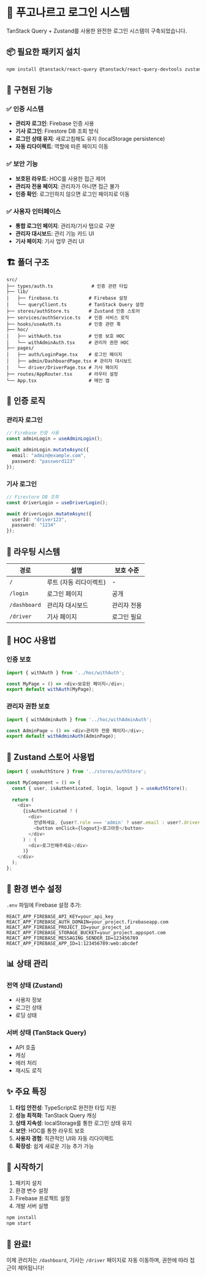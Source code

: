# 🚀 푸고나르고 로그인 시스템

TanStack Query + Zustand를 사용한 완전한 로그인 시스템이 구축되었습니다.

## 📦 필요한 패키지 설치

```bash
npm install @tanstack/react-query @tanstack/react-query-devtools zustand react-router-dom
```

## 🎯 구현된 기능

### ✅ 인증 시스템
- **관리자 로그인**: Firebase 인증 사용
- **기사 로그인**: Firestore DB 조회 방식
- **로그인 상태 유지**: 새로고침해도 유지 (localStorage persistence)
- **자동 리다이렉트**: 역할에 따른 페이지 이동

### ✅ 보안 기능
- **보호된 라우트**: HOC를 사용한 접근 제어
- **관리자 전용 페이지**: 관리자가 아니면 접근 불가
- **인증 확인**: 로그인하지 않으면 로그인 페이지로 이동

### ✅ 사용자 인터페이스
- **통합 로그인 페이지**: 관리자/기사 탭으로 구분
- **관리자 대시보드**: 관리 기능 카드 UI
- **기사 페이지**: 기사 업무 관리 UI

## 🏗️ 폴더 구조

```
src/
├── types/auth.ts              # 인증 관련 타입
├── lib/
│   ├── firebase.ts           # Firebase 설정
│   └── queryClient.ts        # TanStack Query 설정
├── stores/authStore.ts       # Zustand 인증 스토어
├── services/authService.ts   # 인증 서비스 로직
├── hooks/useAuth.ts          # 인증 관련 훅
├── hoc/
│   ├── withAuth.tsx          # 인증 보호 HOC
│   └── withAdminAuth.tsx     # 관리자 권한 HOC
├── pages/
│   ├── auth/LoginPage.tsx    # 로그인 페이지
│   ├── admin/DashboardPage.tsx # 관리자 대시보드
│   └── driver/DriverPage.tsx # 기사 페이지
├── routes/AppRouter.tsx      # 라우터 설정
└── App.tsx                   # 메인 앱
```

## 🔐 인증 로직

### 관리자 로그인
```typescript
// Firebase 인증 사용
const adminLogin = useAdminLogin();

await adminLogin.mutateAsync({
  email: "admin@example.com",
  password: "password123"
});
```

### 기사 로그인
```typescript
// Firestore DB 조회
const driverLogin = useDriverLogin();

await driverLogin.mutateAsync({
  userId: "driver123",
  password: "1234"
});
```

## 🚦 라우팅 시스템

| 경로 | 설명 | 보호 수준 |
|------|------|-----------|
| `/` | 루트 (자동 리다이렉트) | - |
| `/login` | 로그인 페이지 | 공개 |
| `/dashboard` | 관리자 대시보드 | 관리자 전용 |
| `/driver` | 기사 페이지 | 로그인 필요 |

## 🎨 HOC 사용법

### 인증 보호
```typescript
import { withAuth } from '../hoc/withAuth';

const MyPage = () => <div>보호된 페이지</div>;
export default withAuth(MyPage);
```

### 관리자 권한 보호
```typescript
import { withAdminAuth } from '../hoc/withAdminAuth';

const AdminPage = () => <div>관리자 전용 페이지</div>;
export default withAdminAuth(AdminPage);
```

## 🏪 Zustand 스토어 사용법

```typescript
import { useAuthStore } from '../stores/authStore';

const MyComponent = () => {
  const { user, isAuthenticated, login, logout } = useAuthStore();
  
  return (
    <div>
      {isAuthenticated ? (
        <div>
          안녕하세요, {user?.role === 'admin' ? user.email : user?.driverName}님!
          <button onClick={logout}>로그아웃</button>
        </div>
      ) : (
        <div>로그인해주세요</div>
      )}
    </div>
  );
};
```

## 🔧 환경 변수 설정

`.env` 파일에 Firebase 설정 추가:

```env
REACT_APP_FIREBASE_API_KEY=your_api_key
REACT_APP_FIREBASE_AUTH_DOMAIN=your_project.firebaseapp.com
REACT_APP_FIREBASE_PROJECT_ID=your_project_id
REACT_APP_FIREBASE_STORAGE_BUCKET=your_project.appspot.com
REACT_APP_FIREBASE_MESSAGING_SENDER_ID=123456789
REACT_APP_FIREBASE_APP_ID=1:123456789:web:abcdef
```

## 📊 상태 관리

### 전역 상태 (Zustand)
- 사용자 정보
- 로그인 상태
- 로딩 상태

### 서버 상태 (TanStack Query)
- API 호출
- 캐싱
- 에러 처리
- 재시도 로직

## ✨ 주요 특징

1. **타입 안전성**: TypeScript로 완전한 타입 지원
2. **성능 최적화**: TanStack Query 캐싱
3. **상태 지속성**: localStorage를 통한 로그인 상태 유지
4. **보안**: HOC를 통한 라우트 보호
5. **사용자 경험**: 직관적인 UI와 자동 리다이렉트
6. **확장성**: 쉽게 새로운 기능 추가 가능

## 🚀 시작하기

1. 패키지 설치
2. 환경 변수 설정
3. Firebase 프로젝트 설정
4. 개발 서버 실행

```bash
npm install
npm start
```

## 🎉 완료!

이제 관리자는 `/dashboard`, 기사는 `/driver` 페이지로 자동 이동하며, 권한에 따라 접근이 제어됩니다! 